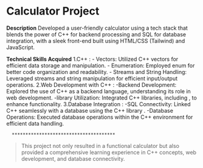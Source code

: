 # Calculator Project
**Description**
Developed a user-friendly calculator using a tech stack that blends the power of C++ for backend processing and SQL for database integration, with a sleek front-end built using HTML/CSS (Tailwind) and JavaScript.

**Technical Skills Acquired**
1.C++ :
      - Vectors: Utilized C++ vectors for efficient data storage and manipulation.
      - Enumeration: Employed enum for better code organization and readability.
      - Streams and String Handling: Leveraged streams and string manipulation for efficient input/output operations.
2.Web Development with C++ :
      -Backend Development: Explored the use of C++ as a backend language, understanding its role in web development.
      -library Utilization: Integrated C++ libraries, including <library>, to enhance functionality.
3.Database Integration :
      -SQL Connectivity: Linked C++ seamlessly with a database using the C++ library <SQL>.
      -Database Operations: Executed database operations within the C++ environment for efficient data handling.
      
      **************************************
> This project not only resulted in a functional calculator but also provided a comprehensive learning experience in C++ concepts, web development, and database connectivity.
